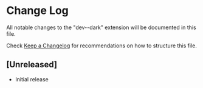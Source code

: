 # Change Log

All notable changes to the "dev--dark" extension will be documented in this file.

Check [Keep a Changelog](http://keepachangelog.com/) for recommendations on how to structure this file.

## [Unreleased]

- Initial release
